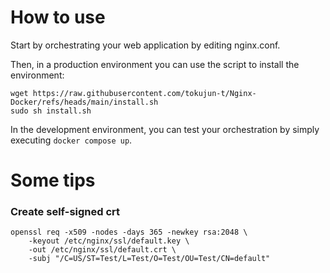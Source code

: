 # How to use

Start by orchestrating your web application by editing nginx.conf.

Then, in a production environment you can use the script to install the environment:

```shell
wget https://raw.githubusercontent.com/tokujun-t/Nginx-Docker/refs/heads/main/install.sh
sudo sh install.sh
```

In the development environment, you can test your orchestration by simply executing `docker compose up`.

# Some tips

### Create self-signed crt
```shell
openssl req -x509 -nodes -days 365 -newkey rsa:2048 \
    -keyout /etc/nginx/ssl/default.key \
    -out /etc/nginx/ssl/default.crt \
    -subj "/C=US/ST=Test/L=Test/O=Test/OU=Test/CN=default"
```
